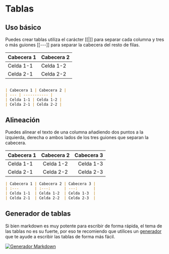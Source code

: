 # Tablas

## Uso básico

Puedes crear tablas utiliza el carácter [[|]] para separar cada columna y tres o más guiones [[---]] para separar la cabecera del resto de filas.

| Cabecera 1 | Cabecera 2 |
| --- | ----------- |
| Celda 1-1 | Celda 1-2 |
| Celda 2-1 | Celda 2-2 |

```markdown

| Cabecera 1 | Cabecera 2 |
| --- | ----------- |
| Celda 1-1 | Celda 1-2 |
| Celda 2-1 | Celda 2-2 |

```


## Alineación

Puedes alinear el texto de una columna añadiendo dos puntos a la izquierda, derecha o ambos lados de los tres guiones que separan la cabecera.

| Cabecera 1 | Cabecera 2 | Cabecera 3 |
| :---       | :---:      | ---:       |
| Celda 1-1  | Celda 1-2  | Celda 1-3  |
| Celda 2-1  | Celda 2-2  | Celda 2-3  |

```markdown
| Cabecera 1 | Cabecera 2 | Cabecera 3 |
| :---       | :---:      | ---:       |
| Celda 1-1  | Celda 1-2  | Celda 1-3  |
| Celda 2-1  | Celda 2-2  | Celda 2-3  |

```

## Generador de tablas

Si bien markdown es muy potente para escribir de forma rápida, el tema de las tablas no es su fuerte, por eso te recomiendo que utilices un [generador](https://www.tablesgenerator.com/markdown_tables) que te ayude a escribir las tablas de forma más fácil.

[![Generador Markdown](/assets/markdownTableGenerator.png)](https://www.tablesgenerator.com/markdown_tables)
